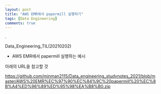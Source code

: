 ```yaml
---
layout: post
title: "AWS EMR에서 papermill 실행하기"
tags: [Data Engineering]
comments: true
---
```


.

Data_Engineering_TIL(20210202)

- AWS EMR에서 papermill 실행하는 예시

아래의 URL을 참고할 것

https://github.com/minman2115/Data_engineering_studynotes_2021/blob/master/AWS%20EMR%EC%97%90%EC%84%9C%20papermill%20%EC%8B%A4%ED%96%89%ED%95%98%EA%B8%B0.zip
